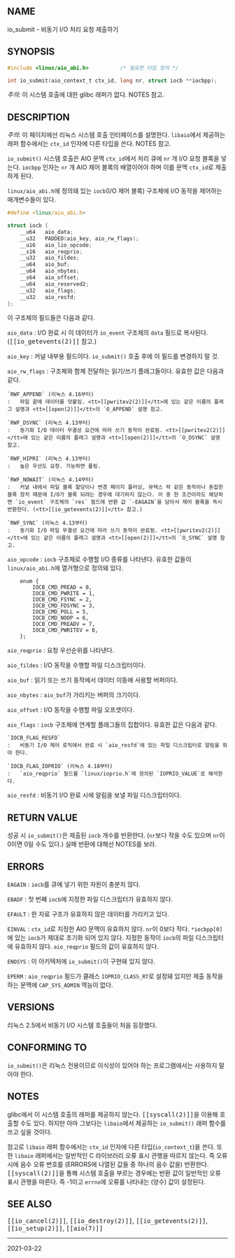## NAME

io_submit - 비동기 I/O 처리 요청 제출하기

## SYNOPSIS

```c
#include <linux/aio_abi.h>          /* 필요한 타입 정의 */

int io_submit(aio_context_t ctx_id, long nr, struct iocb **iocbpp);
```

*주의*: 이 시스템 호출에 대한 glibc 래퍼가 없다. NOTES 참고.

## DESCRIPTION

*주의*: 이 페이지에선 리눅스 시스템 호출 인터페이스를 설명한다. `libaio`에서 제공하는 래퍼 함수에서는 `ctx_id` 인자에 다른 타입을 쓴다. NOTES 참고.

`io_submit()` 시스템 호출은 AIO 문맥 `ctx_id`에서 처리 큐에 `nr` 개 I/O 요청 블록을 넣는다. `iocbpp` 인자는 `nr` 개 AIO 제어 블록의 배열이어야 하며 이를 문맥 `ctx_id`로 제출하게 된다.

`linux/aio_abi.h`에 정의돼 있는 `iocb`(I/O 제어 블록) 구조체에 I/O 동작을 제어하는 매개변수들이 있다.

```c
#define <linux/aio_abi.h>

struct iocb {
    __u64   aio_data;
    __u32   PADDED(aio_key, aio_rw_flags);
    __u16   aio_lio_opcode;
    __s16   aio_reqprio;
    __u32   aio_fildes;
    __u64   aio_buf;
    __u64   aio_nbytes;
    __s64   aio_offset;
    __u64   aio_reserved2;
    __u32   aio_flags;
    __u32   aio_resfd;
};
```

이 구조체의 필드들은 다음과 같다.

`aio_data`
:   I/O 완료 시 이 데이터가 `io_event` 구조체의 `data` 필드로 복사된다. (<tt>[[io_getevents(2)]]</tt> 참고.)

`aio_key`
:   커널 내부용 필드이다. `io_submit()` 호출 후에 이 필드를 변경하지 말 것.

`aio_rw_flags`
:   구조체와 함께 전달하는 읽기/쓰기 플래그들이다. 유효한 값은 다음과 같다.

    `RWF_APPEND` (리눅스 4.16부터)
    :   파일 끝에 데이터를 덧붙임. <tt>[[pwritev2(2)]]</tt>에 있는 같은 이름의 플래그 설명과 <tt>[[open(2)]]</tt>의 `O_APPEND` 설명 참고.

    `RWF_DSYNC` (리눅스 4.13부터)
    :   동기화 I/O 데이터 무결성 요건에 따라 쓰기 동작이 완료됨. <tt>[[pwritev2(2)]]</tt>에 있는 같은 이름의 플래그 설명과 <tt>[[open(2)]]</tt>의 `O_DSYNC` 설명 참고.

    `RWF_HIPRI` (리눅스 4.13부터)
    :   높은 우선도 요청. 가능하면 폴링.

    `RWF_NOWAIT` (리눅스 4.14부터)
    :   커널 내에서 파일 블록 할당이나 변경 페이지 플러싱, 뮤텍스 락 같은 동작이나 혼잡한 블록 장치 때문에 I/O가 블록 되려는 경우에 대기하지 않는다. 이 중 한 조건이라도 해당하면 `io_event` 구조체의 `res` 필드에 반환 값 `-EAGAIN`을 담아서 제어 블록을 즉시 반환한다. (<tt>[[io_getevents(2)]]</tt> 참고.)

    `RWF_SYNC` (리눅스 4.13부터)
    :   동기화 I/O 파일 무결성 요건에 따라 쓰기 동작이 완료됨. <tt>[[pwritev2(2)]]</tt>에 있는 같은 이름의 플래그 설명과 <tt>[[open(2)]]</tt>의 `O_SYNC` 설명 참고.

`aio_opcode`
:   `iocb` 구조체로 수행할 I/O 종류를 나타낸다. 유효한 값들이 `linux/aio_abi.h`에 열거형으로 정의돼 있다.

        enum {
            IOCB_CMD_PREAD = 0,
            IOCB_CMD_PWRITE = 1,
            IOCB_CMD_FSYNC = 2,
            IOCB_CMD_FDSYNC = 3,
            IOCB_CMD_POLL = 5,
            IOCB_CMD_NOOP = 6,
            IOCB_CMD_PREADV = 7,
            IOCB_CMD_PWRITEV = 8,
        };

`aio_reqprio`
:   요청 우선순위를 나타낸다.

`aio_fildes`
:   I/O 동작을 수행할 파일 디스크립터이다.

`aio_buf`
:   읽기 또는 쓰기 동작에서 데이터 이동에 사용할 버퍼이다.

`aio_nbytes`
:   `aio_buf`가 가리키는 버퍼의 크기이다.

`aio_offset`
:   I/O 동작을 수행할 파일 오프셋이다.

`aio_flags`
:   `iocb` 구조체에 연계할 플래그들의 집합이다. 유효한 값은 다음과 같다.

    `IOCB_FLAG_RESFD`
    :   비동기 I/O 제어 로직에서 완료 시 `aio_resfd`에 있는 파일 디스크립터로 알림을 줘야 한다.

    `IOCB_FLAG_IOPRIO` (리눅스 4.18부터)
    :   `aio_reqprio` 필드를 `linux/ioprio.h`에 정의된 `IOPRIO_VALUE`로 해석한다.

`aio_resfd`
:   비동기 I/O 완료 시에 알림을 보낼 파일 디스크립터이다.

## RETURN VALUE

성공 시 `io_submit()`은 제출된 `iocb` 개수를 반환한다. (`nr`보다 작을 수도 있으며 `nr`이 0이면 0일 수도 있다.) 실패 반환에 대해선 NOTES를 보라.

## ERRORS

`EAGAIN`
:   `iocb`를 큐에 넣기 위한 자원이 충분치 않다.

`EBADF`
:   첫 번째 `iocb`에 지정한 파일 디스크립터가 유효하지 않다.

`EFAULT`
:   한 자료 구조가 유효하지 않은 데이터를 가리키고 있다.

`EINVAL`
:   `ctx_id`로 지정한 AIO 문맥이 유효하지 않다. `nr`이 0보다 작다. `*iocbpp[0]`에 있는 `iocb`가 제대로 초기화 되어 있지 않다. 지정한 동작이 `iocb`의 파일 디스크립터에 유효하지 않다. `aio_reqprio` 필드의 값이 유효하지 않다.

`ENOSYS`
:   이 아키텍처에 `io_submit()`이 구현돼 있지 않다.

`EPERM`
:   `aio_reqprio` 필드가 클래스 `IOPRIO_CLASS_RT`로 설정돼 있지만 제출 동작을 하는 문맥에 `CAP_SYS_ADMIN` 역능이 없다.

## VERSIONS

리눅스 2.5에서 비동기 I/O 시스템 호출들이 처음 등장했다.

## CONFORMING TO

`io_submit()`은 리눅스 전용이므로 이식성이 있어야 하는 프로그램에서는 사용하지 말아야 한다.

## NOTES

glibc에서 이 시스템 호출의 래퍼를 제공하지 않는다. <tt>[[syscall(2)]]</tt>을 이용해 호출할 수도 있다. 하지만 아마 그보다는 `libaio`에서 제공하는 `io_submit()` 래퍼 함수를 쓰고 싶을 것이다.

참고로 `libaio` 래퍼 함수에서는 `ctx_id` 인자에 다른 타입(`io_context_t`)을 쓴다. 또한 `libaio` 래퍼에서는 일반적인 C 라이브러리 오류 표시 관행을 따르지 않는다. 즉 오류 시에 음수 오류 번호를 (ERRORS에 나열된 값들 중 하나의 음수 값을) 반환한다. <tt>[[syscall(2)]]</tt>을 통해 시스템 호출을 부르는 경우에는 반환 값이 일반적인 오류 표시 관행을 따른다. 즉 -1이고 `errno`에 오류를 나타내는 (양수) 값이 설정된다.

## SEE ALSO

<tt>[[io_cancel(2)]]</tt>, <tt>[[io_destroy(2)]]</tt>, <tt>[[io_getevents(2)]]</tt>, <tt>[[io_setup(2)]]</tt>, <tt>[[aio(7)]]</tt>

----

2021-03-22
